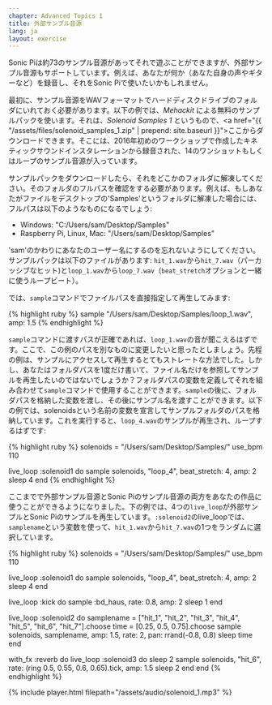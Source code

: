 ```yaml
---
chapter: Advanced Topics 1
title: 外部サンプル音源
lang: ja
layout: exercise
---
```


Sonic Piは約73のサンプル音源があってそれで遊ぶことができますが、外部サンプル音源もサポートしています。例えば、あなたが何か（あなた自身の声やギターなど）を録音し、それをSonic Piで使いたいかもしれません。

最初に、サンプル音源をWAVフォーマットでハードディスクドライブのフォルダにいれておく必要があります。以下の例では、*Mehackit* による無料のサンプルパックを使います。それは、*Solenoid Samples 1* というもので、<a href="{{ "/assets/files/solenoid_samples_1.zip" | prepend: site.baseurl }}">ここ</a>からダウンロードできます。そこには、2016年初めのワークショップで作成したキネティックサウンドインスタレーションから録音された、14のワンショットもしくはループのサンプル音源が入っています。

サンプルパックをダウンロードしたら、それをどこかのフォルダに解凍してください。そのフォルダのフルパスを確認をする必要があります。例えば、もしあなたがファイルをデスクトップの'Samples'というフォルダに解凍した場合には、フルパスは以下のようなものになるでしょう:

* Windows: "C:/Users/sam/Desktop/Samples"
* Raspberry Pi, Linux, Mac: "/Users/sam/Desktop/Samples"

'sam'のかわりにあなたのユーザー名にするのを忘れないようにしてください。サンプルパックは以下のファイルがあります: `hit_1.wav`から`hit_7.wav`（パーカッシブなヒット)と`loop_1.wav`から`loop_7.wav`（`beat_stretch`オプションと一緒に使うループビート）。

では、`sample`コマンドでファイルパスを直接指定して再生してみます:

{% highlight ruby %}
sample "/Users/sam/Desktop/Samples/loop_1.wav", amp: 1.5
{% endhighlight %}

`sample`コマンドに渡すパスが正確であれば、`loop_1.wav`の音が聞こえるはずです。ここで、この例のパスを別なものに変更したいと思ったとしましょう。先程の例は、サンプルにアクセスして再生するとてもストレートな方法でした。しかし、あなたはフォルダパスを1度だけ書いて、ファイル名だけを参照してサンプルを再生したいのではないでしょうか？フォルダパスの変数を定義してそれを組み合わせて`sample`コマンドで使用することができます。`sample`の後に、フォルダパスを格納した変数を渡し、その後にサンプル名を渡すことができます。以下の例では、solenoidsという名前の変数を宣言してサンプルフォルダのパスを格納しています。これを実行すると、`loop_4.wav`のサンプルが再生され、ループするはずです:

{% highlight ruby %}
solenoids = "/Users/sam/Desktop/Samples/"
use_bpm 110

live_loop :solenoid1 do
  sample solenoids, "loop_4", beat_stretch: 4, amp: 2
  sleep 4
end
{% endhighlight %}

ここまでで外部サンプル音源とSonic Piのサンプル音源の両方をあなたの作品に使うことができるようになりました。下の例では、4つの`live_loop`が外部サンプルとSonic Piのサンプルを再生しています。`:solenoid2`のlive_loopでは、`samplename`という変数を使って、`hit_1.wav`から`hit_7.wav`の1つをランダムに選択しています。

{% highlight ruby %}
solenoids = "/Users/sam/Desktop/Samples/"
use_bpm 110

live_loop :solenoid1 do
  sample solenoids, "loop_4", beat_stretch: 4, amp: 2
  sleep 4
end

live_loop :kick do
  sample :bd_haus, rate: 0.8, amp: 2
  sleep 1
end

live_loop :solenoid2 do
  samplename = ["hit_1", "hit_2", "hit_3", "hit_4", "hit_5", "hit_6", "hit_7"].choose
  time = [0.25, 0.5, 0.75].choose
  sample solenoids, samplename, amp: 1.5, rate: 2, pan: rrand(-0.8, 0.8)
  sleep time
end

with_fx :reverb do
  live_loop :solenoid3 do
    sleep 2
    sample solenoids, "hit_6", rate: (ring 0.5, 0.55, 0.6, 0.65).tick, amp: 1.5
    sleep 2
  end
end
{% endhighlight %}

{% include player.html filepath="/assets/audio/solenoid_1.mp3" %}
